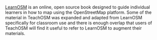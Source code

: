 [LearnOSM](http://learnosm.org/) is an online, open source book designed to guide individual learners in how to 
map using the OpenStreetMap platform. Some of the material in TeachOSM was expanded and adapted from LearnOSM specifically 
for classroom use and there is enough overlap that users of TeachOSM will find it useful to refer to LearnOSM to 
augment their materials.
